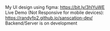 My UI design using figma:
https://bit.ly/3hlYuWE
<br/>
Live Demo (Not Responsive for mobile devices):
https://randyfp2.github.io/sanscation-dev/
<br/>
Backend/Server is on development


